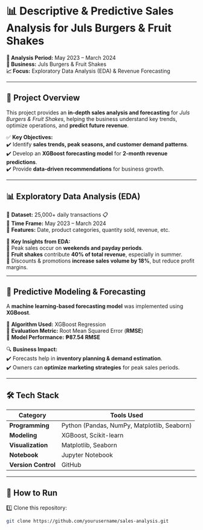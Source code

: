 # 📊 Descriptive & Predictive Sales Analysis for Juls Burgers & Fruit Shakes  
**📅 Analysis Period:** May 2023 – March 2024  
**📍 Business:** Juls Burgers & Fruit Shakes  
**📈 Focus:** Exploratory Data Analysis (EDA) & Revenue Forecasting  

---

## 🎯 Project Overview  
This project provides an **in-depth sales analysis and forecasting** for *Juls Burgers & Fruit Shakes*, helping the business understand key trends, optimize operations, and **predict future revenue**.  

✅ **Key Objectives:**  
✔️ Identify **sales trends, peak seasons, and customer demand patterns**.  
✔️ Develop an **XGBoost forecasting model** for **2-month revenue predictions**.  
✔️ Provide **data-driven recommendations** for business growth.  

---

## 📊 Exploratory Data Analysis (EDA)  
🔹 **Dataset:** 25,000+ daily transactions 📋  
🔹 **Time Frame:** May 2023 – March 2024  
🔹 **Features:** Date, product categories, quantity sold, revenue, etc.  

📌 **Key Insights from EDA:**  
📍 Peak sales occur on **weekends and payday periods**.  
📍 **Fruit shakes** contribute **40% of total revenue**, especially in summer.  
📍 Discounts & promotions **increase sales volume by 18%**, but reduce profit margins.  

---

## 🚀 Predictive Modeling & Forecasting  
A **machine learning-based forecasting model** was implemented using **XGBoost**.  

🔹 **Algorithm Used:** XGBoost Regression  
🔹 **Evaluation Metric:** Root Mean Squared Error (**RMSE**)  
🔹 **Model Performance:** **₱87.54 RMSE**  

🔍 **Business Impact:**  
✔️ Forecasts help in **inventory planning & demand estimation**.  
✔️ Owners can **optimize marketing strategies** for peak sales periods.  

---

## 🛠 Tech Stack  
| Category      | Tools Used |
|--------------|-----------|
| **Programming** | Python (Pandas, NumPy, Matplotlib, Seaborn) |
| **Modeling** | XGBoost, Scikit-learn |
| **Visualization** | Matplotlib, Seaborn |
| **Notebook** | Jupyter Notebook |
| **Version Control** | GitHub |

---

## 🔧 How to Run  
1️⃣ Clone this repository:  
```bash
git clone https://github.com/yourusername/sales-analysis.git

